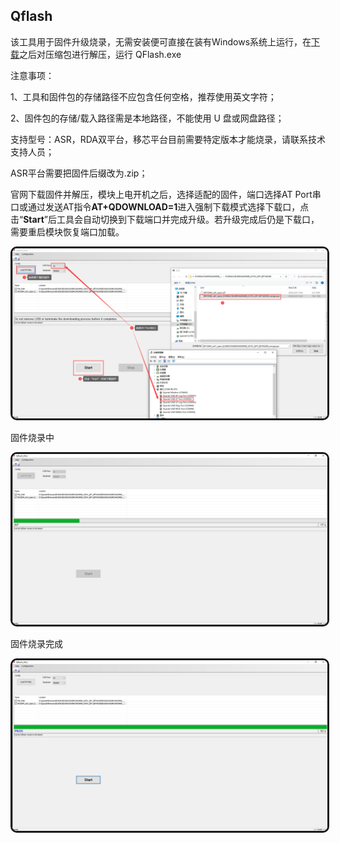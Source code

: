 ## Qflash

该工具用于固件升级烧录，无需安装便可直接在装有Windows系统上运行，在[下载](https://python.quectel.com/download)之后对压缩包进行解压，运行 QFlash.exe

注意事项：

1、工具和固件包的存储路径不应包含任何空格，推荐使用英文字符；

2、固件包的存储/载入路径需是本地路径，不能使用 U 盘或网盘路径；

支持型号：ASR，RDA双平台，移芯平台目前需要特定版本才能烧录，请联系技术支持人员；

ASR平台需要把固件后缀改为.zip；

官网下载固件并解压，模块上电开机之后，选择适配的固件，端口选择AT Port串口或通过发送AT指令**AT+QDOWNLOAD=1**进入强制下载模式选择下载口，点击“**Start**”后工具会自动切换到下载端口并完成升级。若升级完成后仍是下载口，需要重启模块恢复端口加载。

<img src="..\media\其他工具使用教程\其他工具_QFlash界面介绍1.png" style="border-style: solid; border-radius: 10px; color: \#f1f1f1;" border=3 alt="">

固件烧录中

<img src="..\media\其他工具使用教程\其他工具_QFlash固件烧录1.png" style="border-style: solid; border-radius: 10px; color: \#f1f1f1;" border=3 alt="">

固件烧录完成

<img src="..\media\其他工具使用教程\其他工具_QFlash固件烧录2.png" style="border-style: solid; border-radius: 10px; color: \#f1f1f1;" border=3 alt="">